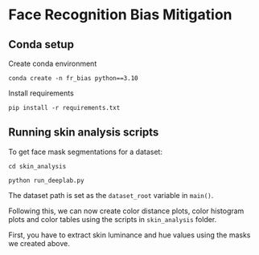 # Face Recognition Bias Mitigation 


## Conda setup 

Create conda environment 
```
conda create -n fr_bias python==3.10
```

Install requirements
```
pip install -r requirements.txt 
```


## Running skin analysis scripts 

To get face mask segmentations for a dataset: 
```
cd skin_analysis

python run_deeplab.py 
```

The dataset path is set as the `dataset_root` variable in `main()`. 

Following this, we can now create color distance plots, color histogram plots and color tables using the scripts in `skin_analysis` folder. 


First, you have to extract skin luminance and hue values using the masks we created above. 

